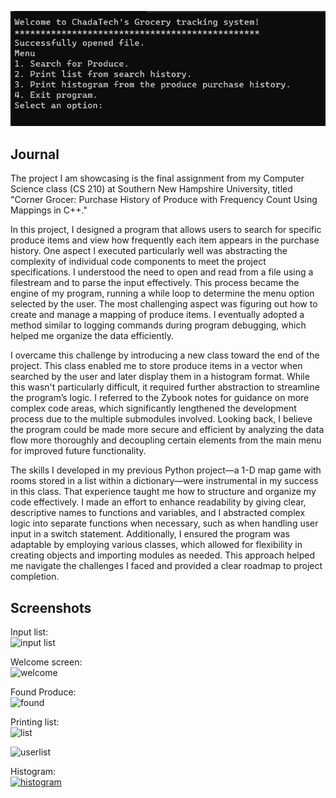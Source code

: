 ![Welcome](https://github.com/uturuncuayaku/SNHU-Portfolio/blob/main/CS210%20Programming%20Languages%20(C++%20and%20Java)/Screenshots/welcome.png?raw=true)
## Journal
The project I am showcasing is the final assignment from my Computer Science class (CS 210) at Southern New Hampshire University, titled "Corner Grocer: Purchase History of Produce with Frequency Count Using Mappings in C++."

In this project, I designed a program that allows users to search for specific produce items and view how frequently each item appears in the purchase history. One aspect I executed particularly well was abstracting the complexity of individual code components to meet the project specifications. I understood the need to open and read from a file using a filestream and to parse the input effectively. This process became the engine of my program, running a while loop to determine the menu option selected by the user. The most challenging aspect was figuring out how to create and manage a mapping of produce items. I eventually adopted a method similar to logging commands during program debugging, which helped me organize the data efficiently.

I overcame this challenge by introducing a new class toward the end of the project. This class enabled me to store produce items in a vector when searched by the user and later display them in a histogram format. While this wasn't particularly difficult, it required further abstraction to streamline the program’s logic. I referred to the Zybook notes for guidance on more complex code areas, which significantly lengthened the development process due to the multiple submodules involved. Looking back, I believe the program could be made more secure and efficient by analyzing the data flow more thoroughly and decoupling certain elements from the main menu for improved future functionality.

The skills I developed in my previous Python project—a 1-D map game with rooms stored in a list within a dictionary—were instrumental in my success in this class. That experience taught me how to structure and organize my code effectively. I made an effort to enhance readability by giving clear, descriptive names to functions and variables, and I abstracted complex logic into separate functions when necessary, such as when handling user input in a switch statement. Additionally, I ensured the program was adaptable by employing various classes, which allowed for flexibility in creating objects and importing modules as needed. This approach helped me navigate the challenges I faced and provided a clear roadmap to project completion.

Screenshots  
--- 
Input list:  
![input list](https://github.com/uturuncuayaku/SNHU-Portfoli/blob/main/Corner-Grocer-Produce/Screenshots/Screenshot%202023-04-20%20161230.png)   

Welcome screen:  
![welcome](https://github.com/uturuncuayaku/SNHU-Portfoli/blob/main/Corner-Grocer-Produce/Screenshots/welcome.png)  

Found Produce:  
![found](https://github.com/uturuncuayaku/SNHU-Portfoli/blob/main/Corner-Grocer-Produce/Screenshots/FoundProduce.png)  

Printing list:  
![list](https://github.com/uturuncuayaku/SNHU-Portfoli/blob/main/Corner-Grocer-Produce/Screenshots/print%20list%20from%20search%20history.png)  

![userlist](https://github.com/uturuncuayaku/SNHU-Portfoli/blob/main/Corner-Grocer-Produce/Screenshots/user%20searched%20list%20and%20frequency%20mappings.png)  

Histogram:  
<a href="https://github.com/uturuncuayaku/SNHU-Portfoli/blob/main/Corner-Grocer-Produce/Screenshots/histogram.png" target="_blank">
    <img src="https://github.com/uturuncuayaku/SNHU-Portfoli/blob/main/Corner-Grocer-Produce/Screenshots/histogram.png" alt="histogram" width="500">
</a>
